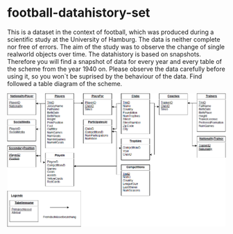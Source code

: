 # football-datahistory-set
This is a dataset in the context of football, which was produced during a scientific study at the University of Hamburg.
The data is neither complete nor free of errors.
The aim of the study was to observe the change of single realworld objects over time.
The datahistory is based on snapshots.
Therefore you will find a snapshot of data for every year and every table of the scheme from the year 1940 on. 
Please observe the data carefully before using it, so you won`t be suprised by the behaviour of the data.
Find followed a table diagram of the scheme.

![table diargam](images/scheme.png "table diagram of the scheme")